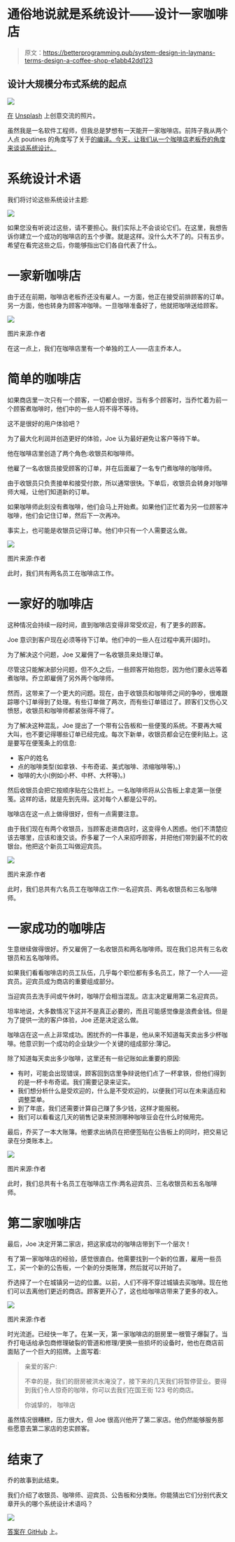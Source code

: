 # 通俗地说就是系统设计——设计一家咖啡店

> 原文：<https://betterprogramming.pub/system-design-in-laymans-terms-design-a-coffee-shop-e1abb42dd123>

## 设计大规模分布式系统的起点

![](img/3669e656c2ab21aa616e5958a2eb1bf8.png)

[在](https://unsplash.com/photos/d1ngW7SNehM) [Unsplash](https://unsplash.com/) 上创意交流的照片。

虽然我是一名软件工程师，但我总是梦想有一天能开一家咖啡店。前阵子我从两个人点 poutines 的角度写了关于[的编译。今天，让我们从一个咖啡店老板乔的角度来谈谈系统设计。](https://yzhong-cs.medium.com/what-is-compiling-584171268d4e)

# 系统设计术语

我们将讨论这些系统设计主题:

![](img/0b16d9960c8d49f1988a14140aa07b72.png)

如果您没有听说过这些，请不要担心。我们实际上不会谈论它们。在这里，我想告诉你建立一个成功的咖啡店的五个步骤。就是这样。没什么大不了的。只有五步。希望在看完这些之后，你能够指出它们各自代表了什么。

# 一家新咖啡店

由于还在前期，咖啡店老板乔还没有雇人。一方面，他正在接受前排顾客的订单。另一方面，他也转身为顾客冲咖啡。一旦咖啡准备好了，他就把咖啡送给顾客。

![](img/572f5938845287149d477595fc6523a6.png)

图片来源:作者

在这一点上，我们在咖啡店里有一个单独的工人——店主乔本人。

# 简单的咖啡店

如果商店里一次只有一个顾客，一切都会很好。当有多个顾客时，当乔忙着为前一个顾客煮咖啡时，他们中的一些人将不得不等待。

这不是很好的用户体验吧？

为了最大化利润并创造更好的体验，Joe 认为最好避免让客户等待下单。

他在咖啡店里创造了两个角色:收银员和咖啡师。

他雇了一名收银员接受顾客的订单，并在后面雇了一名专门煮咖啡的咖啡师。

由于收银员只负责接单和接受付款，所以通常很快。下单后，收银员会转身对咖啡师大喊，让他们知道新的订单。

如果咖啡师此刻没有煮咖啡，他们会马上开始煮。如果他们正忙着为另一位顾客冲咖啡，他们会记住订单，然后下一次再冲。

事实上，也可能是收银员记得订单。他们中只有一个人需要这么做。

![](img/0344d27e3eabdaed009a2ed9a9620834.png)

图片来源:作者

此时，我们共有两名员工在咖啡店工作。

# 一家好的咖啡店

这种情况会持续一段时间，直到咖啡店变得非常受欢迎，有了更多的顾客。

Joe 意识到客户现在必须等待下订单。他们中的一些人在过程中离开(超时)。

为了解决这个问题，Joe 又雇佣了一名收银员来处理订单。

尽管这只能解决部分问题，但不久之后，一些顾客开始抱怨，因为他们要永远等着煮咖啡。乔立即雇佣了另外两个咖啡师。

然而，这带来了一个更大的问题。现在，由于收银员和咖啡师之间的争吵，很难跟踪哪个订单得到了处理。有些订单做了两次，而有些订单错过了。顾客们又伤心又愤怒，收银员和咖啡师都紧张得不得了。

为了解决这种混乱，Joe 提出了一个带有公告板和一些便笺的系统。不要再大喊大叫，也不要记得哪些订单已经完成。每次下新单，收银员都会记在便利贴上。这是要写在便笺条上的信息:

*   客户的姓名
*   点的咖啡类型(如拿铁、卡布奇诺、美式咖啡、浓缩咖啡等)。)
*   咖啡的大小(例如小杯、中杯、大杯等)。)

然后收银员会把它按顺序贴在公告栏上。一名咖啡师将从公告板上拿走第一张便笺。这样的话，就是先到先得。这对每个人都是公平的。

咖啡店在这一点上做得很好，但有一点需要注意。

由于我们现在有两个收银员，当顾客走进商店时，这变得令人困惑。他们不清楚应该去哪里，应该和谁交谈。乔多雇了一个人来招呼顾客，并把他们带到最不忙的收银台。他把这个新员工叫做迎宾员。

![](img/148809e646c38b7b4d8feac95ee160f4.png)

图片来源:作者

此时，我们总共有六名员工在咖啡店工作:一名迎宾员、两名收银员和三名咖啡师。

# 一家成功的咖啡店

生意继续做得很好。乔又雇佣了一名收银员和两名咖啡师。现在我们总共有三名收银员和五名咖啡师。

如果我们看看咖啡店的员工队伍，几乎每个职位都有多名员工，除了一个人——迎宾员。迎宾员成为商店的重要组成部分。

当迎宾员去洗手间或午休时，咖啡厅会相当混乱。店主决定雇用第二名迎宾员。

坦率地说，大多数情况下这并不是真正必要的，而且可能感觉像是浪费金钱。但是为了提供一流的客户体验，Joe 还是决定这么做。

咖啡店在这一点上非常成功。困扰乔的一件事是，他从来不知道每天卖出多少杯咖啡。他意识到一个成功的企业缺少一个关键的组成部分:簿记。

除了知道每天卖出多少咖啡，这里还有一些记账如此重要的原因:

*   有时，可能会出现错误，顾客回到店里争辩说他们点了一杯拿铁，但他们得到的是一杯卡布奇诺。我们需要记录来证实。
*   我们想分析什么是受欢迎的，什么是不受欢迎的，以便我们可以在未来适应和调整菜单。
*   到了年底，我们还需要计算自己赚了多少钱，这样才能报税。
*   我们可以看看这几天的销售记录来预测哪种咖啡豆会在什么时候用完。

最后，乔买了一本大账簿。他要求出纳员在把便签贴在公告板上的同时，把交易记录在分类账本上。

![](img/5e6756a50d9e7016da6cbdf0aa7f16af.png)

图片来源:作者

此时，我们总共有十名员工在咖啡店工作:两名迎宾员、三名收银员和五名咖啡师。

# 第二家咖啡店

最后，Joe 决定开第二家店，把这家成功的咖啡店带到下一个层次！

有了第一家咖啡店的经验，感觉很直白。他需要找到一个新的位置，雇用一些员工，买一个新的公告板，一个新的分类账薄，然后就可以开始了。

乔选择了一个在城镇另一边的位置。以前，人们不得不穿过城镇去买咖啡。现在他们可以去离他们更近的商店。顾客更开心了，这也给咖啡店带来了更多的收入。

![](img/4abea451575f6649f5925a6c6b3d4c61.png)

图片来源:作者

时光流逝。已经快一年了。在某一天，第一家咖啡店的厨房里一根管子爆裂了。当乔打电话给承包商修理破裂的管道和修理/更换一些损坏的设备时，他也在商店前面贴了一个巨大的招牌。上面写着:

> 亲爱的客户:
> 
> 不幸的是，我们的厨房被洪水淹没了，接下来的几天我们将暂停营业。要得到我们令人惊奇的咖啡，你可以去我们在国王街 123 号的商店。
> 
> 你诚挚的，
> 咖啡店

虽然情况很糟糕，压力很大，但 Joe 很高兴他开了第二家店。他仍然能够服务那些愿意去第二家店的忠实顾客。

# 结束了

乔的故事到此结束。

我们介绍了收银员、咖啡师、迎宾员、公告板和分类账。你能猜出它们分别代表文章开头的哪个系统设计术语吗？

![](img/7e3f36700a1746aabe312fbd8e4e6e07.png)

[答案在 GitHub](https://gist.github.com/yzhong52/6a96ab9c3b5099fa8e91c70b9b25ddb7) 上。